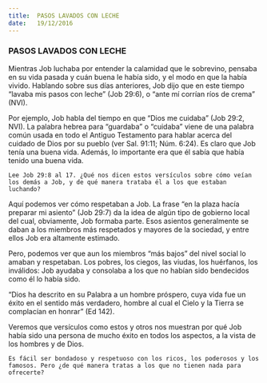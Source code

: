 ```yaml
---
title:  PASOS LAVADOS CON LECHE
date:   19/12/2016
---
```


### PASOS LAVADOS CON LECHE

Mientras Job luchaba por entender la calamidad que le sobrevino, pensaba en su vida pasada y cuán buena le había sido, y el modo en que la había vivido. Hablando sobre sus días anteriores, Job dijo que en este tiempo “lavaba mis pasos con leche” (Job 29:6), o “ante mí corrían ríos de crema” (NVI).

Por ejemplo, Job habla del tiempo en que “Dios me cuidaba” (Job 29:2, NVI). La palabra hebrea para “guardaba” o “cuidaba” viene de una palabra común usada en todo el Antiguo Testamento para hablar acerca del cuidado de Dios por su pueblo (ver Sal. 91:11; Núm. 6:24). Es claro que Job tenía una buena vida. Además, lo importante era que él sabía que había tenido una buena vida.

`Lee Job 29:8 al 17. ¿Qué nos dicen estos versículos sobre cómo veían los demás a Job, y de qué manera trataba él a los que estaban luchando?`

Aquí podemos ver cómo respetaban a Job. La frase “en la plaza hacía preparar mi asiento” (Job 29:7) da la idea de algún tipo de gobierno local del cual, obviamente, Job formaba parte. Esos asientos generalmente se daban a los miembros más respetados y mayores de la sociedad, y entre ellos Job era altamente estimado.

Pero, podemos ver que aun los miembros “más bajos” del nivel social lo amaban y respetaban. Los pobres, los ciegos, las viudas, los huérfanos, los inválidos: Job ayudaba y consolaba a los que no habían sido bendecidos como él lo había sido.

“Dios ha descrito en su Palabra a un hombre próspero, cuya vida fue un éxito en el sentido más verdadero, hombre al cual el Cielo y la Tierra se complacían en honrar” (Ed 142).

Veremos que versículos como estos y otros nos muestran por qué Job había sido una persona de mucho éxito en todos los aspectos, a la vista de los hombres y de Dios.

`Es fácil ser bondadoso y respetuoso con los ricos, los poderosos y los famosos. Pero ¿de qué manera tratas a los que no tienen nada para ofrecerte?`